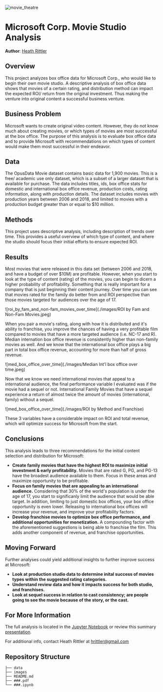 ![movie_theatre](./images/movie_theatre.jpg)

# Microsoft Corp. Movie Studio Analysis

**Author**: [Heath Rittler](mailto:hrittler@gmail.com)


## Overview

This project analyzes box office data for Microsoft Corp., who would like to begin their own movie studio.  A descriptive analysis of box office data shows that movies of a certain rating, and distribution method can impact the expected ROI/ return from the original investment.  Thus making the venture into original content a successful business venture.


## Business Problem

Microsoft wants to create original video content.  However, they do not know much about creating movies, or which types of movies are most successful at the box office.  The purpose of this analysis is to evaluate box office data and to provide Microsoft with recommendations on which types of content would make them most successful in their endeavor.


## Data

The OpusData Movie dataset contains basic data for 1,900 movies.  This is a free/ academic use only dataset, which is a subset of a larger dataset that is available for purchase.  The data includes titles, ids, box office stats for domestic and international box office revenue, production costs, rating information, along with production details.  The dataset includes movies with production years between 2006 and 2018, and limited to movies with a production budget greater than or equal to $10 million.


## Methods

This project uses descriptive analysis, including description of trends over time. This provides a useful overview of which type of content, and where the studio should focus their initial efforts to ensure expected ROI.


## Results

Most movies that were released in this data set (between 2006 and 2018, and have a budget of over $10M) are profitable.  However, when you start to look at the type of content (rating) of the movies, you can begin to dicern a higher probability of profitability.  Something that is really important for a company that is just beginning their content journey.  Over time you can see that movies rated for the family do better from and ROI perspective than those movies targeted for audiences over the age of 17.

![roi_by_fam_and_non-fam_movies_over_time](./images/ROI by Fam and Non-Fam Movies.jpeg)

When you pair a movie's rating, along with how it is distributed and it's ability to franchise, you improve the chances of having a very profitable film compared to movies that have a more targeted audience (i.e. NC-17 and R).  Median internation box office revenue is consistently higher than non-family movies as well.  And we know that the international box office plays a big part in total box office revenue, accounting for more than half of gross revenue.

![med_box_office_over_time](./images/Median Int'l box office over time.jpeg)

Now that we know we need international movies that appeal to a international audience, the final performance variable I evaluated was if the movie had a sequel or not.  International Family Movies that have a sequel experience a return of almost twice the amount of movies (international, family) without a sequel.

![med_box_office_over_time](./images/ROI by Method and Franchise)

These 3 variables have a considerable impact on ROI and total revenue, which will optimize success for Microsoft from the start.

## Conclusions

This analysis leads to three recommendations for the initial content selection and distribution for Microsoft:

- **Create family movies that have the highest ROI to maximize initial investment & early profitability.** Movies that are rated G, PG, and PG-13 have the broadest audience available to them.  Focus in these areas and maximize opportunity to be profitable.
- **Focus on family movies that are appealing to an international audience.** Considering that 30% of the world's population is under the age of 17, you start to significanly limit the audience that would be able target.  In addition, limiting to just domestic box offices, your box office opportunity is even lower.  Releasing to international box offices will increase your revenue, and improve your profitability factors.
- **Develop franchise movies to optimize box office performance, and additional opportunities for monetization.** A compounding factor with the aforementioned suggestions is being able to franchise the film.  This adds another component of revenue, and franchise opportunities.  


## Moving Forward

Further analyses could yield additional insights to further improve success at Microsoft:

- **Look at production studio data to determine inital success of movies types within the suggested rating categories.** 
- **Understand review data and how it impacts success for both studio, and franchises.**
- **Look at sequel success in relation to cast consistency;  are people going to see the movie because of the story, or the cast.**


## For More Information

The full analysis is located in the [Jupyter Notebook](./phase_1_project.ipynb) or review this summary [presentation](./.pdf).

For additional info, contact Heath Rittler at [hrittler@gmail.com](mailto:hrittler@gmail.com)


## Repository Structure

```
├── data
├── images
├── README.md
├── ###.pdf
└── ###.ipynb
```